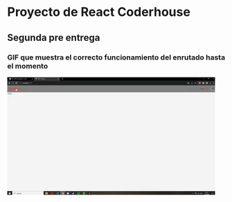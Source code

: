 # **Proyecto de React Coderhouse**
## Segunda pre entrega
### GIF que muestra el correcto funcionamiento del enrutado hasta el momento
![GIF RUTAS](./src/img/gif.gif)